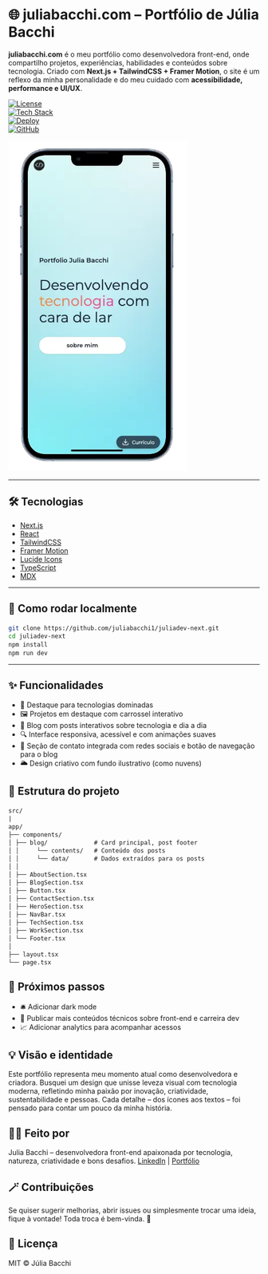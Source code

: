 # 🌐 juliabacchi.com – Portfólio de Júlia Bacchi

**juliabacchi.com** é o meu portfólio como desenvolvedora front-end, onde compartilho projetos, experiências, habilidades e conteúdos sobre tecnologia. Criado com **Next.js + TailwindCSS + Framer Motion**, o site é um reflexo da minha personalidade e do meu cuidado com **acessibilidade, performance e UI/UX**.

[![License](https://img.shields.io/badge/License-MIT-green)](https://opensource.org/licenses/MIT)  
[![Tech Stack](https://img.shields.io/badge/Tech%20Stack-Next.js%20%7C%20React%20%7C%20Tailwind-blue)](https://nextjs.org/)  
[![Deploy](https://img.shields.io/badge/Deploy-Vercel-purple)](https://juliabacchi.com)  
[![GitHub](https://img.shields.io/badge/GitHub-@juliabacchi1%2Fportfolio-black?logo=github)](https://github.com/juliabacchi1/portfolio)

![Screenshot do Site](./public/screenshot.webp)

---

## 🛠️ Tecnologias

- [Next.js](https://nextjs.org/)
- [React](https://reactjs.org/)
- [TailwindCSS](https://tailwindcss.com/)
- [Framer Motion](https://www.framer.com/motion/)
- [Lucide Icons](https://lucide.dev/)
- [TypeScript](https://www.typescriptlang.org/)
- [MDX](https://mdxjs.com/)

---

## 🚀 Como rodar localmente

```bash
git clone https://github.com/juliabacchi1/juliadev-next.git
cd juliadev-next
npm install
npm run dev
```

---

## ✨ Funcionalidades
- 🧠 Destaque para tecnologias dominadas
- 🖼️ Projetos em destaque com carrossel interativo
- 📝 Blog com posts interativos sobre tecnologia e dia a dia
- 🔍 Interface responsiva, acessível e com animações suaves
- 💌 Seção de contato integrada com redes sociais e botão de navegação para o blog
- 🌥️ Design criativo com fundo ilustrativo (como nuvens)

## 📂 Estrutura do projeto

```
src/
|
app/
├── components/
│ ├── blog/             # Card principal, post footer
│ │     └── contents/   # Conteúdo dos posts
│ │     └── data/       # Dados extraídos para os posts
│ │
│ ├── AboutSection.tsx
│ ├── BlogSection.tsx
│ ├── Button.tsx
│ ├── ContactSection.tsx
│ ├── HeroSection.tsx
│ ├── NavBar.tsx
│ ├── TechSection.tsx
│ ├── WorkSection.tsx
│ └── Footer.tsx
│
├── layout.tsx
└── page.tsx
```

## 🧩 Próximos passos
- 🛎️ Adicionar dark mode
- 🧠 Publicar mais conteúdos técnicos sobre front-end e carreira dev
- 📈 Adicionar analytics para acompanhar acessos

## 💡 Visão e identidade
Este portfólio representa meu momento atual como desenvolvedora e criadora. Busquei um design que unisse leveza visual com tecnologia moderna, refletindo minha paixão por inovação, criatividade, sustentabilidade e pessoas. Cada detalhe – dos ícones aos textos – foi pensado para contar um pouco da minha história.

## 🙋‍♀️ Feito por
Julia Bacchi – desenvolvedora front-end apaixonada por tecnologia, natureza, criatividade e bons desafios.
[LinkedIn](https://www.linkedin.com/in/juliabacchi/) | [Portfólio](https://juliabacchi.com)

## 🪄 Contribuições
Se quiser sugerir melhorias, abrir issues ou simplesmente trocar uma ideia, fique à vontade! Toda troca é bem-vinda. 💛

## 📄 Licença
MIT © Júlia Bacchi
